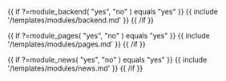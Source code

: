 {{ if ?=module_backend( "yes", "no" ) equals "yes" }}
{{ include '/templates/modules/backend.md' }}
{{ /if }}

{{ if ?=module_pages( "yes", "no" ) equals "yes" }}
{{ include '/templates/modules/pages.md' }}
{{ /if }}

{{ if ?=module_news( "yes", "no" ) equals "yes" }}
{{ include '/templates/modules/news.md' }}
{{ /if }}